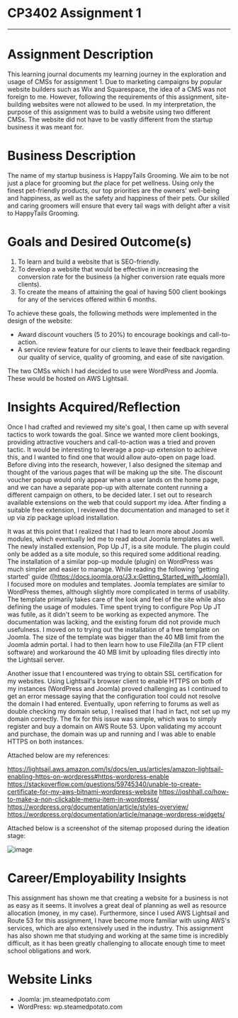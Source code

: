 # CP3402 Assignment 1
--------------------------------------------------------------------------------------------------------------------------------
# Assignment Description

This learning journal documents my learning journey in the exploration and usage of CMSs for assignment 1.
Due to marketing campaigns by popular website builders such as Wix and Squarespace, the idea of a CMS was not foreign to me. However, following the requirements of this assignment, site-building websites were not allowed to be used. In my interpretation, the purpose of this assignment was to build a website using two different CMSs. The website did not have to be vastly different from the startup business it was meant for.

# Business Description
The name of my startup business is HappyTails Grooming. We aim to be not just a place for grooming but _the_ place for pet wellness. Using only the finest pet-friendly products, our top priorities are the owners' well-being and happiness, as well as the safety and happiness of their pets. Our skilled and caring groomers will ensure that every tail wags with delight after a visit to HappyTails Grooming.

# Goals and Desired Outcome(s)
1. To learn and build a website that is SEO-friendly.
2. To develop a website that would be effective in increasing the conversion rate for the business (a higher conversion rate equals more clients).
3. To create the means of attaining the goal of having 500 client bookings for any of the services offered within 6 months.

To achieve these goals, the following methods were implemented in the design of the website:
* Award discount vouchers (5 to 20%) to encourage bookings and call-to-action.
* A service review feature for our clients to leave their feedback regarding our quality of service, quality of grooming, and ease of site navigation.

The two CMSs which I had decided to use were WordPress and Joomla. These would be hosted on AWS Lightsail.

# Insights Acquired/Reflection
Once I had crafted and reviewed my site's goal, I then came up with several tactics to work towards the goal. Since we wanted more client bookings, providing attractive vouchers and call-to-action was a tried and proven tactic. It would be interesting to leverage a pop-up extension to achieve this, and I wanted to find one that would allow auto-open on page load.
Before diving into the research, however, I also designed the sitemap and thought of the various pages that will be making up the site. The discount voucher popup would only appear when a user lands on the home page, and we can have a separate pop-up with alternate content running a different campaign on others, to be decided later. I set out to research available extensions on the web that could support my idea. After finding a suitable free extension, I reviewed the documentation and managed to set it up via zip package upload installation.

It was at this point that I realized that I had to learn more about Joomla modules, which eventually led me to read about Joomla templates as well. The newly installed extension, Pop Up JT, is a site module. The plugin could only be added as a site module, so this required some additional reading. The installation of a similar pop-up module (plugin) on WordPress was much simpler and easier to manage. While reading the following 'getting started' guide ([https://docs.joomla.org/J3.x:Getting_Started_with_Joomla]), I focused more on modules and templates. Joomla templates are similar to WordPress themes, although slightly more complicated in terms of usability. The template primarily takes care of the look and feel of the site while also defining the usage of modules. Time spent trying to configure Pop Up JT was futile, as it didn't seem to be working as expected anymore. The documentation was lacking, and the existing forum did not provide much usefulness.
I moved on to trying out the installation of a free template on Joomla. The size of the template was bigger than the 40 MB limit from the Joomla admin portal. I had to then learn how to use FileZilla (an FTP client software) and workaround the 40 MB limit by uploading files directly into the Lightsail server.

Another issue that I encountered was trying to obtain SSL certification for my websites. Using Lightsail's browser client to enable HTTPS on both of my instances (WordPress and Joomla) proved challenging as I continued to get an error message saying that the configuration tool could not resolve the domain I had entered. Eventually, upon referring to forums as well as double checking my domain setup, I realised that I had in fact, not set up my domain correctly. The fix for this issue was simple, which was to simply register and buy a domain on AWS Route 53. Upon validating my account and purchase, the domain was up and running and I was able to enable HTTPS on both instances.

Attached below are my references:

https://lightsail.aws.amazon.com/ls/docs/en_us/articles/amazon-lightsail-enabling-https-on-wordpress#https-wordpress-enable
https://stackoverflow.com/questions/59745340/unable-to-create-certificate-for-my-aws-bitnami-wordpress-website
https://joshhall.co/how-to-make-a-non-clickable-menu-item-in-wordpress/
https://wordpress.org/documentation/article/styles-overview/
https://wordpress.org/documentation/article/manage-wordpress-widgets/

Attached below is a screenshot of the sitemap proposed during the ideation stage:

![image](https://github.com/StillNotAPotato/CP3402Assignment1/assets/108881455/7bd9ce52-7a68-47bb-8e37-1910c38dbd15)

# Career/Employability Insights
This assignment has shown me that creating a website for a business is not as easy as it seems. It involves a great deal of planning as well as resource allocation (money, in my case). Furthermore, since I used AWS Lightsail and Route 53 for this assignment, I have become more familiar with using AWS's services, which are also extensively used in the industry. This assignment has also shown me that studying and working at the same time is incredibly difficult, as it has been greatly challenging to allocate enough time to meet school obligations and work.

# Website Links
* Joomla: jm.steamedpotato.com	
* WordPress: wp.steamedpotato.com	



